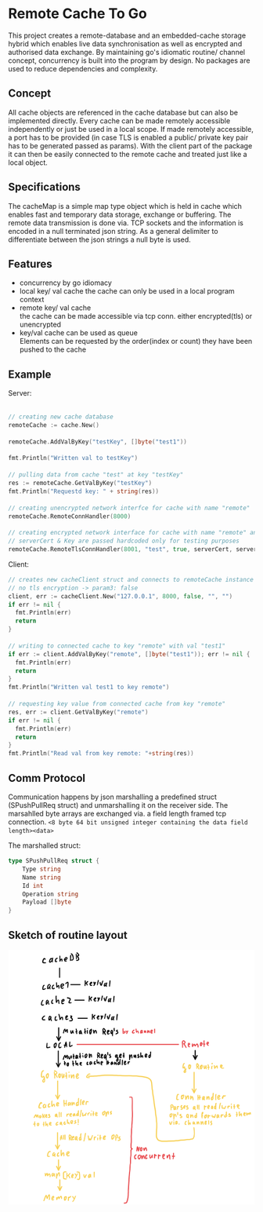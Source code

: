 # Remote Cache To Go

This project creates a remote-database and an embedded-cache storage hybrid which enables live data synchronisation as well as encrypted and authorised data exchange.
By maintaining go's idiomatic routine/ channel concept, concurrency is built into the program by design. No packages are used to reduce dependencies and complexity.

## Concept

All cache objects are referenced in the cache database but can also be implemented directly. Every cache can be made remotely accessible independently or just be used in a local scope. If made remotely accessible, a port has to be provided (in case TLS is enabled a public/ private key pair has to be generated passed as params). With the client part of the package it can then be easily connected to the remote cache and treated just like a local object.

## Specifications

The cacheMap is a simple map type object which is held in cache which enables fast and temporary data storage, exchange or buffering. The remote data transmission is done via. TCP sockets and the information is encoded in a null terminated json string. As a general delimiter to differentiate between the json strings a null byte is used.

## Features

- concurrency by go idiomacy
- local key/ val cache
the cache can only be used in a local program context
- remote key/ val cache  <br>
the cache can be made accessible via tcp conn. either encrypted(tls) or unencrypted
- key/val cache can be used as queue <br>
Elements can be requested by the order(index or count) they have been pushed to the cache


## Example


Server:
``` go

// creating new cache database
remoteCache := cache.New()

remoteCache.AddValByKey("testKey", []byte("test1"))

fmt.Println("Written val to testKey")

// pulling data from cache "test" at key "testKey"
res := remoteCache.GetValByKey("testKey")
fmt.Println("Requestd key: " + string(res))

// creating unencrypted network interfce for cache with name "remote"
remoteCache.RemoteConnHandler(8000)

// creating encrypted network interface for cache with name "remote" and the password hash "test" and enabled dosProtection
// serverCert & Key are passed hardcoded only for testing purposes
remoteCache.RemoteTlsConnHandler(8001, "test", true, serverCert, serverKey)

```

Client:
``` go
// creates new cacheClient struct and connects to remoteCache instance
// no tls encryption -> param3: false
client, err := cacheClient.New("127.0.0.1", 8000, false, "", "")
if err != nil {
  fmt.Println(err)
  return
}

// writing to connected cache to key "remote" with val "test1"
if err := client.AddValByKey("remote", []byte("test1")); err != nil {
  fmt.Println(err)
  return
}
fmt.Println("Written val test1 to key remote")

// requesting key value from connected cache from key "remote"
res, err := client.GetValByKey("remote")
if err != nil {
  fmt.Println(err)
  return
}
fmt.Println("Read val from key remote: "+string(res))

```

## Comm Protocol

Communication happens by json marshalling a predefined struct (SPushPullReq struct) and unmarshalling it on the receiver side.
The marsahlled byte arrays are exchanged via. a field length framed tcp connection.
`<8 byte 64 bit unsigned integer containing the data field length><data>`

The marshalled struct:
``` go
type SPushPullReq struct {
	Type string
	Name string
	Id int
	Operation string
	Payload []byte
}
```

## Sketch of routine layout

![sketch.png](media/sketch.png)
